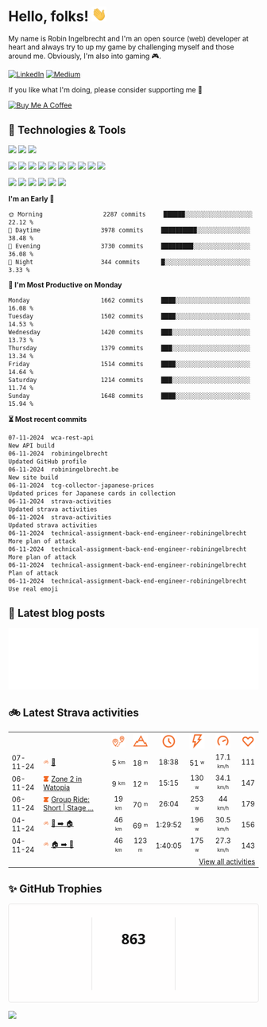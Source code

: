 # Hello, folks! <img src="https://raw.githubusercontent.com/robiningelbrecht/robiningelbrecht/master/wave.gif" width="30">
 
My name is Robin Ingelbrecht and I'm an open source (web) developer at heart and always try to up my game by challenging myself and those around me.
Obviously, I'm also into gaming 🎮.

[![LinkedIn](https://img.shields.io/badge/LinkedIn-0D61B8?style=flat&logo=linkedin&logoColor=white&color=0D61B8)](https://linkedin.com/in/robin-ingelbrecht) 
[![Medium](https://img.shields.io/badge/Medium-2bbc8a?style=flat&logo=medium&logoColor=white&color=2bbc8a)](https://ingelbrechtrobin.medium.com/) 

If you like what I'm doing, please consider supporting me 🙏

<a href="https://www.buymeacoffee.com/ingelbrecht" target="_blank"><img src="https://cdn.buymeacoffee.com/buttons/v2/default-yellow.png" alt="Buy Me A Coffee" style="height: 40px !important;" ></a>

## :wrench: Technologies & Tools
![](https://img.shields.io/badge/OS-Linux-informational?style=flat&logo=linux&logoColor=white&color=2bbc8a)
![](https://img.shields.io/badge/OS-Macos-informational?style=flat&logo=macos&logoColor=white&color=2bbc8a)
![](https://img.shields.io/badge/Editor-phpstorm-informational?style=flat&logo=phpstorm&logoColor=white&color=2bbc8a)

![](https://img.shields.io/badge/Code-Php-informational?style=flat&logo=php&logoColor=white&color=2bbc8a)
![](https://img.shields.io/badge/Framework-Symfony-informational?style=flat&logo=symfony&logoColor=white&color=2bbc8a)
![](https://img.shields.io/badge/Framework-Drupal-informational?style=flat&logo=drupal&logoColor=white&color=2bbc8a)
![](https://img.shields.io/badge/Framework-Laravel-informational?style=flat&logo=laravel&logoColor=white&color=2bbc8a)
![](https://img.shields.io/badge/Code-Python-informational?style=flat&logo=python&logoColor=white&color=2bbc8a)
![](https://img.shields.io/badge/Code-JavaScript-informational?style=flat&logo=javascript&logoColor=white&color=2bbc8a)
![](https://img.shields.io/badge/Code-css3-informational?style=flat&logo=css3&logoColor=white&color=2bbc8a)
![](https://img.shields.io/badge/Code-html5-informational?style=flat&logo=html5&logoColor=white&color=2bbc8a)
![](https://img.shields.io/badge/Code-chart.js-informational?style=flat&logo=chartdotjs&logoColor=white&color=2bbc8a)
![](https://img.shields.io/badge/Shell-Bash-informational?style=flat&logo=gnu-bash&logoColor=white&color=2bbc8a)

![](https://img.shields.io/badge/Tools-MySQL-informational?style=flat&logo=mysql&logoColor=white&color=2bbc8a)
![](https://img.shields.io/badge/Tools-MariaDB-informational?style=flat&logo=mariadb&logoColor=white&color=2bbc8a)
![](https://img.shields.io/badge/Tools-RabbitMQ-informational?style=flat&logo=rabbitmq&logoColor=white&color=2bbc8a)
![](https://img.shields.io/badge/Tools-Redis-informational?style=flat&logo=redis&logoColor=white&color=2bbc8a)
![](https://img.shields.io/badge/Devops-Docker-informational?style=flat&logo=docker&logoColor=white&color=2bbc8a)
![](https://img.shields.io/badge/GitHub-continuous%20integration-informational?style=flat&logo=github%20actions&logoColor=white&color=2bbc8a)

<!--START_SECTION:commits-per-day-time-->
**I&#039;m an Early 🐤**

```text
🌞 Morning                 2287 commits     ██████░░░░░░░░░░░░░░░░░░░   22.12 %
🌆 Daytime                 3978 commits     ██████████░░░░░░░░░░░░░░░   38.48 %
🌃 Evening                 3730 commits     █████████░░░░░░░░░░░░░░░░   36.08 %
🌙 Night                   344 commits      █░░░░░░░░░░░░░░░░░░░░░░░░   3.33 %
```
<!--END_SECTION:commits-per-day-time-->

<!--START_SECTION:commits-per-weekday-->
**📅 I&#039;m Most Productive on Monday**

```text
Monday                    1662 commits     ████░░░░░░░░░░░░░░░░░░░░░   16.08 %
Tuesday                   1502 commits     ████░░░░░░░░░░░░░░░░░░░░░   14.53 %
Wednesday                 1420 commits     ███░░░░░░░░░░░░░░░░░░░░░░   13.73 %
Thursday                  1379 commits     ███░░░░░░░░░░░░░░░░░░░░░░   13.34 %
Friday                    1514 commits     ████░░░░░░░░░░░░░░░░░░░░░   14.64 %
Saturday                  1214 commits     ███░░░░░░░░░░░░░░░░░░░░░░   11.74 %
Sunday                    1648 commits     ████░░░░░░░░░░░░░░░░░░░░░   15.94 %
```
<!--END_SECTION:commits-per-weekday-->

<!--START_SECTION:most-recent-commits-->
**⏳ Most recent commits**
                                        
```text
07-11-2024  wca-rest-api                                             New API build
06-11-2024  robiningelbrecht                                         Updated GitHub profile
06-11-2024  robiningelbrecht.be                                      New site build
06-11-2024  tcg-collector-japanese-prices                            Updated prices for Japanese cards in collection
06-11-2024  strava-activities                                        Updated strava activities
06-11-2024  strava-activities                                        Updated strava activities
06-11-2024  technical-assignment-back-end-engineer-robiningelbrecht  More plan of attack
06-11-2024  technical-assignment-back-end-engineer-robiningelbrecht  More plan of attack
06-11-2024  technical-assignment-back-end-engineer-robiningelbrecht  Plan of attack
06-11-2024  technical-assignment-back-end-engineer-robiningelbrecht  Use real emoji
```
<!--END_SECTION:most-recent-commits-->

## :pencil: Latest blog posts

<a target="_blank" href="https://ingelbrechtrobin.medium.com/"><img src="assets/medium-blog-posts.svg" /></a>

## :bike: Latest Strava activities

<!--START_SECTION:strava-activities-->
<table>
    <tr>
        <th></th>
        <th></th>
        <th align="center"><img src="https://raw.githubusercontent.com/robiningelbrecht/strava-activities/master/public/distance.svg" width="30" alt="distance" title="distance"/></th>
        <th align="center"><img src="https://raw.githubusercontent.com/robiningelbrecht/strava-activities/master/public/elevation.svg" width="30" alt="elevation" title="elevation"/></th>
        <th align="center"><img src="https://raw.githubusercontent.com/robiningelbrecht/strava-activities/master/public/time.svg" width="30" alt="time" title="time"/></th>
        <th align="center"><img src="https://raw.githubusercontent.com/robiningelbrecht/strava-activities/master/public/average-watt.svg" width="30" alt="average watts" title="average watts"/></th>
        <th align="center"><img src="https://raw.githubusercontent.com/robiningelbrecht/strava-activities/master/public/average-speed.svg" width="30" alt="average speed" title="average speed"/></th>
        <th align="center"><img src="https://raw.githubusercontent.com/robiningelbrecht/strava-activities/master/public/heart-rate.svg" width="30" alt="average heart rate" title="average heart rate"/></th>
    </tr>
            <tr>
            <td>07-11-24</td>
            <td>
                <img src="https://raw.githubusercontent.com/robiningelbrecht/strava-activities/master/public/activity-ride.svg" width="12" alt="💼" title="💼"/>
<a href="https://www.strava.com/activities/12842575076" title="Kcal: 64 | Gear: None ">💼</a>
            </td>
            <td align="center">5 <sup><sub>km</sub></sup></td>
            <td align="center">18 <sup><sub>m</sub></sup></td>
            <td align="center">18:38</td>
            <td align="center">51 <sup><sub>w</sub></sup></td>
            <td align="center">17.1 <sup><sub>km/h</sub></sup></td>
            <td align="center">111</td>
        </tr>
            <tr>
            <td>06-11-24</td>
            <td>
                                <img src="https://raw.githubusercontent.com/robiningelbrecht/strava-activities/master/public/activity-virtual-ride-zwift.svg" width="12" alt="Zone 2 in Watopia" title="Zone 2 in Watopia"/>
<a href="https://www.strava.com/activities/12837970901" title="Kcal: 114 | Gear: None ">Zone 2 in Watopia</a>
            </td>
            <td align="center">9 <sup><sub>km</sub></sup></td>
            <td align="center">12 <sup><sub>m</sub></sup></td>
            <td align="center">15:15</td>
            <td align="center">130 <sup><sub>w</sub></sup></td>
            <td align="center">34.1 <sup><sub>km/h</sub></sup></td>
            <td align="center">147</td>
        </tr>
            <tr>
            <td>06-11-24</td>
            <td>
                                <img src="https://raw.githubusercontent.com/robiningelbrecht/strava-activities/master/public/activity-virtual-ride-zwift.svg" width="12" alt="Group Ride: Short | Stage 4 | Tour of Watopia Ride on Going Coastal in Watopia" title="Group Ride: Short | Stage 4 | Tour of Watopia Ride on Going Coastal in Watopia"/>
<a href="https://www.strava.com/activities/12837856497" title="Kcal: 431 | Gear: None ">Group Ride: Short | Stage ...</a>
            </td>
            <td align="center">19 <sup><sub>km</sub></sup></td>
            <td align="center">70 <sup><sub>m</sub></sup></td>
            <td align="center">26:04</td>
            <td align="center">253 <sup><sub>w</sub></sup></td>
            <td align="center">44 <sup><sub>km/h</sub></sup></td>
            <td align="center">179</td>
        </tr>
            <tr>
            <td>04-11-24</td>
            <td>
                <img src="https://raw.githubusercontent.com/robiningelbrecht/strava-activities/master/public/activity-ride.svg" width="12" alt="💼 ➡️ 🏠" title="💼 ➡️ 🏠"/>
<a href="https://www.strava.com/activities/12821977368" title="Kcal: 1182 | Gear: None ">💼 ➡️ 🏠</a>
            </td>
            <td align="center">46 <sup><sub>km</sub></sup></td>
            <td align="center">69 <sup><sub>m</sub></sup></td>
            <td align="center">1:29:52</td>
            <td align="center">196 <sup><sub>w</sub></sup></td>
            <td align="center">30.5 <sup><sub>km/h</sub></sup></td>
            <td align="center">156</td>
        </tr>
            <tr>
            <td>04-11-24</td>
            <td>
                <img src="https://raw.githubusercontent.com/robiningelbrecht/strava-activities/master/public/activity-ride.svg" width="12" alt="🏠 ➡️ 💼" title="🏠 ➡️ 💼"/>
<a href="https://www.strava.com/activities/12818412980" title="Kcal: 1175 | Gear: None ">🏠 ➡️ 💼</a>
            </td>
            <td align="center">46 <sup><sub>km</sub></sup></td>
            <td align="center">123 <sup><sub>m</sub></sup></td>
            <td align="center">1:40:05</td>
            <td align="center">175 <sup><sub>w</sub></sup></td>
            <td align="center">27.3 <sup><sub>km/h</sub></sup></td>
            <td align="center">143</td>
        </tr>
                <tr>
            <td colspan="8" align="right"><a href="https://github.com/robiningelbrecht/strava-activities#activities">View all activities</a></td>
        </tr>
    </table>

<!--END_SECTION:strava-activities-->

 ## :sparkles: GitHub Trophies

<img src="assets/github-streak-stats.svg"  alt="Robin Ingelbrecht's streak stats"/>

![](https://github-profile-trophy.vercel.app/?username=robiningelbrecht&theme=chalk&no-frame=false&no-bg=true&margin-w=4)
